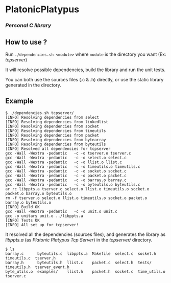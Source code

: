 # PlatonicPlatypus
### _Personal C library_

## How to use ?
Run `./dependencies.sh <module>` where `module` is the directory you want (Ex: _tcpserver_)

It will resolve possible dependencies, build the library and run the unit tests.

You can both use the sources files (.c & .h) directly, or use the static library generated in the directory.

## Example

```
$ ./dependencies.sh tcpserver/
[INFO] Resolving dependencies from select
[INFO] Resolving dependencies from linkedlist
[INFO] Resolving dependencies from socket
[INFO] Resolving dependencies from timeutils
[INFO] Resolving dependencies from packet
[INFO] Resolving dependencies from bytearray
[INFO] Resolving dependencies from byteutils
[INFO] Resolved all dependencies for tcpserver
gcc -Wall -Wextra -pedantic   -c -o tserver.o tserver.c
gcc -Wall -Wextra -pedantic   -c -o select.o select.c
gcc -Wall -Wextra -pedantic   -c -o llist.o llist.c
gcc -Wall -Wextra -pedantic   -c -o timeutils.o timeutils.c
gcc -Wall -Wextra -pedantic   -c -o socket.o socket.c
gcc -Wall -Wextra -pedantic   -c -o packet.o packet.c
gcc -Wall -Wextra -pedantic   -c -o barray.o barray.c
gcc -Wall -Wextra -pedantic   -c -o byteutils.o byteutils.c
ar rc libppts.a tserver.o select.o llist.o timeutils.o socket.o packet.o barray.o byteutils.o
rm -f tserver.o select.o llist.o timeutils.o socket.o packet.o barray.o byteutils.o
[INFO] Build OK
gcc -Wall -Wextra -pedantic   -c -o unit.o unit.c
gcc -o unitary unit.o ../libppts.a
[INFO] Tests OK
[INFO] All set up for tcpserver!
```

It resolved all the dependencies (sources files), and generates the library as _libppts.a_ (as _Platonic Platypus Tcp Server_) in the _tcpserver/_ directory.

```
$ ls
barray.c      byteutils.c  libppts.a  Makefile  select.c  socket.h      timeutils.c  tserver.h
barray.h      byteutils.h  llist.c    packet.c  select.h  tests/        timeutils.h  tserver_event.h
byte_utils.o  examples/    llist.h    packet.h  socket.c  time_utils.o  tserver.c
```
